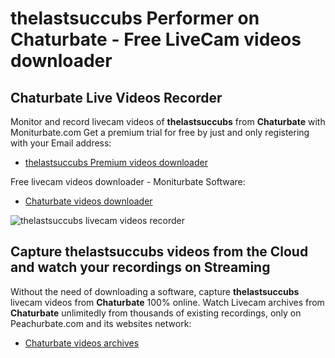 # thelastsuccubs Performer on Chaturbate - Free LiveCam videos downloader

## Chaturbate Live Videos Recorder

Monitor and record livecam videos of **thelastsuccubs** from **Chaturbate** with Moniturbate.com
Get a premium trial for free by just and only registering with your Email address:
* [thelastsuccubs Premium videos downloader](https://moniturbate.com/request-demo-licence-key.html)

Free livecam videos downloader - Moniturbate Software:
* [Chaturbate videos downloader](https://moniturbate.com/moniturbate-download-software.html)

![thelastsuccubs livecam videos recorder](https://peachurnet.com/templates/moniturbate-software.png)


## Capture thelastsuccubs videos from the Cloud and watch your recordings on Streaming

Without the need of downloading a software, capture **thelastsuccubs** livecam videos from **Chaturbate** 100% online.
Watch Livecam archives from **Chaturbate** unlimitedly from thousands of existing recordings, only on Peachurbate.com and its websites network:
* [Chaturbate videos archives](https://peachurnet.com/)